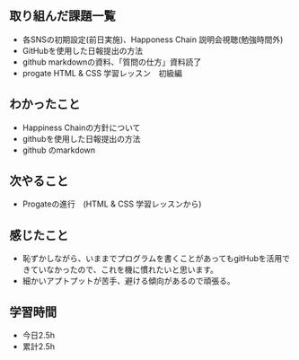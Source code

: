 ## 取り組んだ課題一覧
- 各SNSの初期設定(前日実施)、Happoness Chain 説明会視聴(勉強時間外)
- GitHubを使用した日報提出の方法
- github markdownの資料、「質問の仕方」資料読了
- progate HTML & CSS 学習レッスン　初級編
## わかったこと
- Happiness Chainの方針について
- githubを使用した日報提出の方法
- github のmarkdown
## 次やること
- Progateの進行　(HTML & CSS 学習レッスンから)
## 感じたこと
- 恥ずかしながら、いままでプログラムを書くことがあってもgitHubを活用できていなかったので、これを機に慣れたいと思います。
- 細かいアプトプットが苦手、避ける傾向があるので頑張る。
## 学習時間
- 今日2.5h
- 累計2.5h
